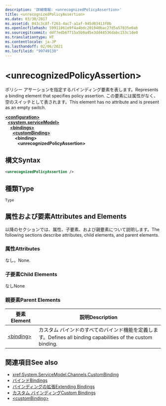 ```yaml
---
description: '詳細情報: <unrecognizedPolicyAssertion>'
title: <unrecognizedPolicyAssertion>
ms.date: 03/30/2017
ms.assetid: 043c3c8f-f263-4ac7-a1af-945d03413f0b
ms.openlocfilehash: 59911861e9f4a4bdc201940bac27d5a57035e0ab
ms.sourcegitcommit: ddf7edb67715a5b9a45e3dd44536dabc153c1de0
ms.translationtype: HT
ms.contentlocale: ja-JP
ms.lasthandoff: 02/06/2021
ms.locfileid: "99749130"
---
```

# \<unrecognizedPolicyAssertion>

<span data-ttu-id="2170b-102">ポリシー アサーションを指定するバインディング要素を表します。</span><span class="sxs-lookup"><span data-stu-id="2170b-102">Represents a binding element that specifies policy assertion.</span></span> <span data-ttu-id="2170b-103">この要素には属性がなく、空のスイッチとして表されます。</span><span class="sxs-lookup"><span data-stu-id="2170b-103">This element has no attribute and is present as an empty switch.</span></span>  
  
[**\<configuration>**](../configuration-element.md)\
&nbsp;&nbsp;[**\<system.serviceModel>**](system-servicemodel.md)\
&nbsp;&nbsp;&nbsp;&nbsp;[**\<bindings>**](bindings.md)\
&nbsp;&nbsp;&nbsp;&nbsp;&nbsp;&nbsp;[**\<customBinding>**](custombinding.md)\
&nbsp;&nbsp;&nbsp;&nbsp;&nbsp;&nbsp;&nbsp;&nbsp;**\<binding>**\
&nbsp;&nbsp;&nbsp;&nbsp;&nbsp;&nbsp;&nbsp;&nbsp;&nbsp;&nbsp;**\<unrecognizedPolicyAssertion>**  
  
## <a name="syntax"></a><span data-ttu-id="2170b-104">構文</span><span class="sxs-lookup"><span data-stu-id="2170b-104">Syntax</span></span>  
  
```xml  
<unrecognizedPolicyAssertion />
```  
  
## <a name="type"></a><span data-ttu-id="2170b-105">種類</span><span class="sxs-lookup"><span data-stu-id="2170b-105">Type</span></span>  

 `Type`  
  
## <a name="attributes-and-elements"></a><span data-ttu-id="2170b-106">属性および要素</span><span class="sxs-lookup"><span data-stu-id="2170b-106">Attributes and Elements</span></span>  

 <span data-ttu-id="2170b-107">以降のセクションでは、属性、子要素、および親要素について説明します。</span><span class="sxs-lookup"><span data-stu-id="2170b-107">The following sections describe attributes, child elements, and parent elements.</span></span>  
  
### <a name="attributes"></a><span data-ttu-id="2170b-108">属性</span><span class="sxs-lookup"><span data-stu-id="2170b-108">Attributes</span></span>  

 <span data-ttu-id="2170b-109">なし。</span><span class="sxs-lookup"><span data-stu-id="2170b-109">None.</span></span>  
  
### <a name="child-elements"></a><span data-ttu-id="2170b-110">子要素</span><span class="sxs-lookup"><span data-stu-id="2170b-110">Child Elements</span></span>  

 <span data-ttu-id="2170b-111">なし</span><span class="sxs-lookup"><span data-stu-id="2170b-111">None</span></span>  
  
### <a name="parent-elements"></a><span data-ttu-id="2170b-112">親要素</span><span class="sxs-lookup"><span data-stu-id="2170b-112">Parent Elements</span></span>  
  
|<span data-ttu-id="2170b-113">要素</span><span class="sxs-lookup"><span data-stu-id="2170b-113">Element</span></span>|<span data-ttu-id="2170b-114">説明</span><span class="sxs-lookup"><span data-stu-id="2170b-114">Description</span></span>|  
|-------------|-----------------|  
|[\<binding>](bindings.md)|<span data-ttu-id="2170b-115">カスタム バインドのすべてのバインド機能を定義します。</span><span class="sxs-lookup"><span data-stu-id="2170b-115">Defines all binding capabilities of the custom binding.</span></span>|  
  
## <a name="see-also"></a><span data-ttu-id="2170b-116">関連項目</span><span class="sxs-lookup"><span data-stu-id="2170b-116">See also</span></span>

- <xref:System.ServiceModel.Channels.CustomBinding>
- [<span data-ttu-id="2170b-117">バインド</span><span class="sxs-lookup"><span data-stu-id="2170b-117">Bindings</span></span>](../../../wcf/bindings.md)
- [<span data-ttu-id="2170b-118">バインディングの拡張</span><span class="sxs-lookup"><span data-stu-id="2170b-118">Extending Bindings</span></span>](../../../wcf/extending/extending-bindings.md)
- [<span data-ttu-id="2170b-119">カスタム バインディング</span><span class="sxs-lookup"><span data-stu-id="2170b-119">Custom Bindings</span></span>](../../../wcf/extending/custom-bindings.md)
- [\<customBinding>](custombinding.md)
